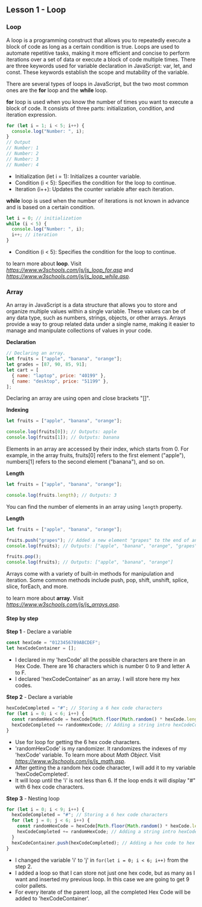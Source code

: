 ## Lesson 1 - Loop

### Loop

A loop is a programming construct that allows you to repeatedly execute a block of code as long as a certain condition is true. Loops are used to automate repetitive tasks, making it more efficient and concise to perform iterations over a set of data or execute a block of code multiple times.
There are three keywords used for variable declaration in JavaScript: var, let, and const. These keywords establish the scope and mutability of the variable.

There are several types of loops in JavaScript, but the two most common ones are the **for** loop and the **while** loop.

**for** loop is used when you know the number of times you want to execute a block of code. It consists of three parts: initialization, condition, and iteration expression.

```javascript
for (let i = 1; i < 5; i++) {
  console.log("Number: ", i);
}
// Output
// Number: 1
// Number: 2
// Number: 3
// Number: 4
```

- Initialization (let i = 1): Initializes a counter variable.
- Condition (i < 5): Specifies the condition for the loop to continue.
- Iteration (i++): Updates the counter variable after each iteration.

**while** loop is used when the number of iterations is not known in advance and is based on a certain condition.

```javascript
let i = 0; // initialization
while (i < 5) {
  console.log("Number: ", i);
  i++; // iteration
}
```

- Condition (i < 5): Specifies the condition for the loop to continue.

to learn more about **loop**. Visit *https://www.w3schools.com/js/js_loop_for.asp* and *https://www.w3schools.com/js/js_loop_while.asp*.

### Array

An array in JavaScript is a data structure that allows you to store and organize multiple values within a single variable. These values can be of any data type, such as numbers, strings, objects, or other arrays. Arrays provide a way to group related data under a single name, making it easier to manage and manipulate collections of values in your code.

**Declaration**

```javascript
// Declaring an array.
let fruits = ["apple", "banana", "orange"];
let grades = [87, 90, 85, 91];
let cart = [
  { name: "laptop", price: "40199" },
  { name: "desktop", price: "51199" },
];
```

Declaring an array are using open and close brackets "[]".

**Indexing**

```javascript
let fruits = ["apple", "banana", "orange"];

console.log(fruits[0]); // Outputs: apple
console.log(fruits[1]); // Outputs: banana
```

Elements in an array are accessed by their index, which starts from 0. For example, in the array fruits, fruits[0] refers to the first element ("apple"), numbers[1] refers to the second element ("banana"), and so on.

**Length**

```javascript
let fruits = ["apple", "banana", "orange"];

console.log(fruits.length); // Outputs: 3
```

You can find the number of elements in an array using `length` property.

**Length**

```javascript
let fruits = ["apple", "banana", "orange"];

fruits.push("grapes"); // Added a new element "grapes" to the end of an array.
console.log(fruits); // Outputs: ["apple", "banana", "orange", "grapes"]

fruits.pop();
console.log(fruits); // Outputs: ["apple", "banana", "orange"]
```

Arrays come with a variety of built-in methods for manipulation and iteration. Some common methods include push, pop, shift, unshift, splice, slice, forEach, and more.

to learn more about **array**. Visit *https://www.w3schools.com/js/js_arrays.asp*.

#### Step by step

**Step 1** - Declare a variable

```javascript
const hexCode = "0123456789ABCDEF";
let hexCodeContainer = [];
```

- I declared in my 'hexCode' all the possible characters are there in an Hex Code. There are 16 characters which is number 0 to 9 and letter A to F.
- I declared 'hexCodeContainer' as an array. I will store here my hex codes.

**Step 2** - Declare a variable

```javascript
hexCodeCompleted = "#"; // Storing a 6 hex code characters
for (let i = 0; i < 6; i++) {
  const randomHexCode = hexCode[Math.floor(Math.random() * hexCode.length)]; // Outputs a random hex code character.
  hexCodeCompleted += randomHexCode; // Adding a string intro hexCodeCompleted
}
```

- Use for loop for getting the 6 hex code characters.
- 'randomHexCode' is my randomizer. It randomizes the indexes of my 'hexCode' variable. To learn more about _Math Object_. Visit *https://www.w3schools.com/js/js_math.asp*.
- After getting the a random hex code character, I will add it to my variable 'hexCodeCompleted'.
- It will loop until the 'i' is not less than 6. If the loop ends it will display "#" with 6 hex code characters.

**Step 3** - Nesting loop

```javascript
for (let i = 0; i < 9; i++) {
  hexCodeCompleted = "#"; // Storing a 6 hex code characters
  for (let j = 0; j < 6; i++) {
    const randomHexCode = hexCode[Math.floor(Math.random() * hexCode.length)]; // Outputs a random hex code character.
    hexCodeCompleted += randomHexCode; // Adding a string intro hexCodeCompleted
  }
  hexCodeContainer.push(hexCodeCompleted); // Adding a hex code to hex code container using array.push().
}
```

- I changed the variable 'i' to 'j' in `for(let i = 0; i < 6; i++)` from the step 2.
- I added a loop so that I can store not just one hex code, but as many as I want and inserted my previous loop. In this case we are going to get 9 color pallets.
- For every iterate of the parent loop, all the completed Hex Code will be added to 'hexCodeContainer'.
